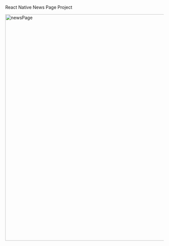 React Native News Page Project

<img src="./newsPage.gif" alt="newsPage" height=720 align="center">
